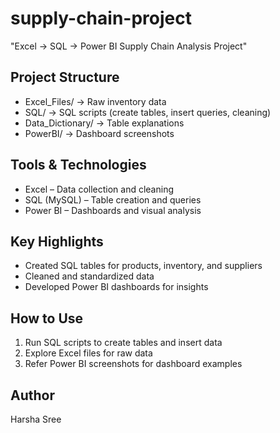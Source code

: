 # supply-chain-project
"Excel → SQL → Power BI Supply Chain Analysis Project"

## Project Structure
- Excel_Files/ → Raw inventory data
- SQL/ → SQL scripts (create tables, insert queries, cleaning)
- Data_Dictionary/ → Table explanations
- PowerBI/ → Dashboard screenshots

## Tools & Technologies
- Excel – Data collection and cleaning
- SQL (MySQL) – Table creation and queries
- Power BI – Dashboards and visual analysis

## Key Highlights
- Created SQL tables for products, inventory, and suppliers
- Cleaned and standardized data
- Developed Power BI dashboards for insights

## How to Use
1. Run SQL scripts to create tables and insert data
2. Explore Excel files for raw data
3. Refer Power BI screenshots for dashboard examples

## Author
Harsha Sree
